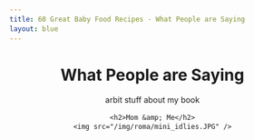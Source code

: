 ```yaml
---
title: 60 Great Baby Food Recipes - What People are Saying
layout: blue
---
```


<header>
  <div class="container">
    <h1>What People are Saying</h1>
    <p> arbit stuff about my book</p>

    <h2>Mom &amp; Me</h2>
    <img src="/img/roma/mini_idlies.JPG" />
  </div>
</header>

